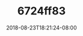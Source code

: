 ---
title: 6724ff83
date: 2018-08-23T18:21:24-08:00
draft: false
location: Grand Teton Nat'l Park, Wyoming
img_url: https://d17enza3bfujl8.cloudfront.net/6724ff83.jpg
original_fn: DSCF0330_01.jpg
tags:
- Grand Teton Nat'l Park, Wyoming
- landscapes

---